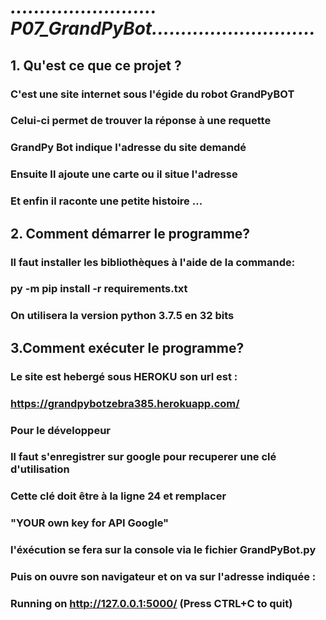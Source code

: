 #
# ***......................... P07_GrandPyBot............................***
## 1. Qu'est ce que ce projet ?
### C'est une site internet sous l'égide du robot GrandPyBOT
###    Celui-ci permet de trouver  la réponse à une requette
### GrandPy Bot indique l'adresse du site demandé
### Ensuite Il ajoute une carte ou il situe l'adresse
### Et enfin il raconte une petite histoire ...
## 2. Comment démarrer le programme?
###  Il faut installer les bibliothèques à  l'aide de la commande:
### py -m pip install -r requirements.txt
### On utilisera la version python 3.7.5 en 32 bits
## 3.Comment exécuter le programme?
### Le site est hebergé sous HEROKU son url est :
### https://grandpybotzebra385.herokuapp.com/
### Pour le développeur 
### Il faut s'enregistrer sur google pour recuperer une clé d'utilisation
### Cette clé doit être à la ligne 24  et remplacer 
### "YOUR own key for API Google" 
### l'éxécution se fera sur la console via le fichier GrandPyBot.py 
### Puis on ouvre son navigateur et on va sur l'adresse indiquée :
###  Running on http://127.0.0.1:5000/ (Press CTRL+C to quit)
